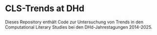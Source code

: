 # CLS-Trends at DHd
Dieses Repository enthält Code zur Untersuchung von Trends in den Computational Literary Studies bei den DHd-Jahrestagungen 2014-2025.
